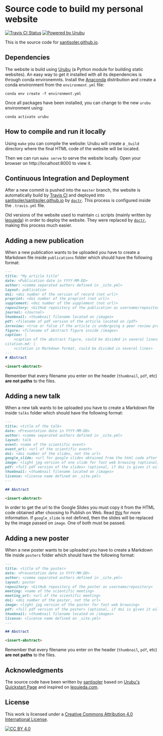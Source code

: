 # Source code to build my personal website

[![Travis CI Status](https://img.shields.io/travis/santisoler/website/master.svg?style=for-the-badge)](https://travis-ci.org/santisoler/website)
[![Powered by Urubu](https://img.shields.io/badge/powered_by-urubu-blue.svg?style=for-the-badge)](http://urubu.jandecaluwe.com/)

This is the source code for
[santisoler.github.io](https://santisoler.github.io).


## Dependencies

The website is build using [Urubu](http://urubu.jandecaluwe.com/) (a Python module for
building static websites).
An easy way to get it installed with all its dependencies is through conda environemnts.
Install the [Anaconda](https://www.anaconda.com/) distribution and create a conda
environment from the `environment.yml` file:

```
conda env create -f environment.yml
```

Once all packages have been installed, you can change to the new `urubu` environment
using:

```
conda activate urubu
```


## How to compile and run it locally

Using `make` you can compile the website: Urubu will create a `_build` directory where
the final HTML code of the website will be located.

Then we can run `make serve` to serve the website locally. Open your browser on
http://localhost:8000 to view it.


## Continuous Integration and Deployment

After a new commit is pushed into the `master` branch, the website is automatically
build by [Travis CI](https://travis-ci.org) and deployed into
[santisoler/santisoler.github.io](https://www.github.com/santisoler/santisoler.github.io) by [`doctr`](https://drdoctr.github.io).
This process is configured inside the `.travis.yml` file.

Old versions of the website used to maintain `ci` scripts (mainly written by
[leouieda](https://www.leouieda.com)) in order to deploy the website. They were replaced
by [`doctr`](https://drdoctr.github.io), making this process much easier.

## Adding a new publication

When a new publication wants to be uploaded you have to create a Markdown file inside
`publications` folder which should have the following format:

```markdown
---
title: "My article title"
date: <Publication date in YYYY-MM-DD>
author: <comma separated authors defined in _site.yml>
layout: publication
doi: <doi number of the version of record (not url)>
preprint: <doi number of the preprint (not url)>
supplement: <doi number of the supplement (not url)>
repository: <GitHub repository of the publication as username/repository>
journal: <Journal>
thumbnail: <thumbnail filename located on /images>
pdf: <filename of pdf version of the article located on /pdf>
inreview: <true or false if the article is undergoing a peer review process>
figure: <filename of abstract figure inside /images>
caption: |
    <caption of the abstract figure, could be divided in several lines>
citation.md: |
    <citation in Markdown format, could be divided in several lines>
---
# Abstract

<insert-abstract>
```

Remember that every filename you enter on the header (`thumbnail`, `pdf`, etc) **are not
paths** to the files.


## Adding a new talk

When a new talk wants to be uploaded you have to create a Markdown file inside
`talks` folder which should have the following format:

```markdown
---
title: <title of the talk>
date: <Presentation date in YYYY-MM-DD>
author: <comma separated authors defined in _site.yml>
layout: talk
event: <name of the scientific event>
event_url: <url of the scientific event>
doi: <doi number of the slides, not the url>
google_slide: <url for google slides obtained from the html code after Publish on Web>
image: <light jpg version of one slide for fast web browsing (optional)>
pdf: <full pdf version of the slides> (optional, if doi is given it will be downloaded from it)
thumbnail: <thumbnail filename located on /images>
license: <license name defined on _site.yml>
---

## Abstract

<insert-abstract>
```

In order to get the url to the Google Slides you must copy it from the HTML code
obtained after choosing to Publish on Web.
Read [this](https://support.google.com/docs/answer/183965?hl=en) for more information.
If `google_slide` is not defined, then the slides will be replaced by the image passed
on `image`. One of both must be passed.


## Adding a new poster

When a new poster wants to be uploaded you have to create a Markdown file inside
`posters` folder which should have the following format:

```markdown
---
title: <title of the poster>
date: <Presentation date in YYYY-MM-DD>
author: <comma separated authors defined in _site.yml>
layout: poster
repository: <GitHub repository of the poster as username/repository>
meeting: <name of the scientific meeting>
meeting_url: <url of the scientific meeting>
doi: <doi number of the poster, not the url>
image: <light jpg version of the poster for fast web browsing>
pdf: <full pdf version of the poster> (optional, if doi is given it will be downloaded from it)
thumbnail: <thumbnail filename located on /images>
license: <license name defined on _site.yml>
---

## Abstract

<insert-abstract>
```

Remember that every filename you enter on the header (`thumbnail`, `pdf`, etc) **are not
paths** to the files.



## Acknowledgments

The source code have been written by [santisoler](https://santisoler.github.io) based on
[Urubu's Quickstart Page](https://github.com/jandecaluwe/urubu-quickstart/) and inspired
on [leouieda.com](https://www.leouieda.com).


## License

This work is licensed under a [Creative Commons Attribution 4.0 International
License][cc-by].

[![CC BY 4.0][cc-by-image]][cc-by]

[cc-by]: http://creativecommons.org/licenses/by/4.0/
[cc-by-image]: https://i.creativecommons.org/l/by/4.0/88x31.png

